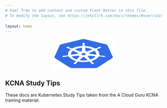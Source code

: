 ```yaml
---
# Feel free to add content and custom Front Matter to this file.
# To modify the layout, see https://jekyllrb.com/docs/themes/#overriding-theme-defaults

layout: home
---
```


<center><img src="/assets/images/58480a44cef1014c0b5e4917.png" width="200" height="100"></center>

## KCNA Study Tips

These docs are Kubernetes Study Tips taken from the A Cloud Guru KCNA training material.
